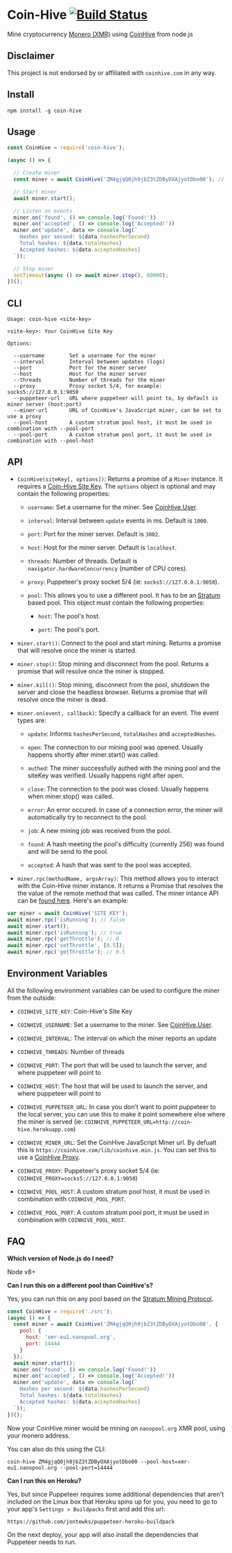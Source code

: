 # Coin-Hive [![Build Status](https://travis-ci.org/cazala/coin-hive.svg?branch=master)](https://travis-ci.org/cazala/coin-hive)

Mine cryptocurrency [Monero (XMR)](https://getmonero.org/) using [CoinHive](https://coinhive.com/) from node.js

## Disclaimer

This project is not endorsed by or affiliated with `coinhive.com` in any way.

## Install

```
npm install -g coin-hive
```

## Usage

```js
const CoinHive = require('coin-hive');

(async () => {

  // Create miner
  const miner = await CoinHive('ZM4gjqQ0jh0jbZ3tZDByOXAjyotDbo00'); // Coin-Hive's Site Key

  // Start miner
  await miner.start();

  // Listen on events
  miner.on('found', () => console.log('Found!'))
  miner.on('accepted', () => console.log('Accepted!'))
  miner.on('update', data => console.log(`
    Hashes per second: ${data.hashesPerSecond}
    Total hashes: ${data.totalHashes}
    Accepted hashes: ${data.acceptedHashes}
  `));

  // Stop miner
  setTimeout(async () => await miner.stop(), 60000);
})();
```

## CLI

```
Usage: coin-hive <site-key>

<site-key>: Your CoinHive Site Key

Options:

  --username        Set a username for the miner
  --interval        Interval between updates (logs)
  --port            Port for the miner server
  --host            Host for the miner server
  --threads         Number of threads for the miner
  --proxy           Proxy socket 5/4, for example: socks5://127.0.0.1:9050
  --puppeteer-url   URL where puppeteer will point to, by default is miner server (host:port)
  --miner-url       URL of CoinHive's JavaScript miner, can be set to use a proxy
  --pool-host       A custom stratum pool host, it must be used in combination with --pool-port
  --pool-port       A custom stratum pool port, it must be used in combination with --pool-host
```

## API

- `CoinHive(siteKey[, options])`: Returns a promise of a `Miner` instance. It requires a [Coin-Hive Site Key](https://coin-hive.com/settings/sites). The `options` object is optional and may contain the following properties:

  - `username`: Set a username for the miner. See [CoinHive.User](https://coinhive.com/documentation/miner#coinhive-user).

  - `interval`: Interval between `update` events in ms. Default is `1000`.

  - `port`: Port for the miner server. Default is `3002`.

  - `host`: Host for the miner server. Default is `localhost`.

  - `threads`: Number of threads. Default is `navigator.hardwareConcurrency` (number of CPU cores).
  
  - `proxy`: Puppeteer's proxy socket 5/4 (ie: `socks5://127.0.0.1:9050`).

  - `pool`: This allows you to use a different pool. It has to be an [Stratum](https://en.bitcoin.it/wiki/Stratum_mining_protocol) based pool. This object must contain the following properties:

      - `host`: The pool's host.

      - `port`: The pool's port.

- `miner.start()`: Connect to the pool and start mining. Returns a promise that will resolve once the miner is started.

- `miner.stop()`: Stop mining and disconnect from the pool. Returns a promise that will resolve once the miner is stopped.

- `miner.kill()`: Stop mining, disconnect from the pool, shutdown the server and close the headless browser. Returns a promise that will resolve once the miner is dead.

- `miner.on(event, callback)`: Specify a callback for an event. The event types are:

  - `update`: Informs `hashesPerSecond`, `totalHashes` and `acceptedHashes`.

  - `open`:	The connection to our mining pool was opened. Usually happens shortly after miner.start() was called.

  - `authed`:	The miner successfully authed with the mining pool and the siteKey was verified. Usually happens right after open.

  - `close`:	The connection to the pool was closed. Usually happens when miner.stop() was called.

  - `error`:	An error occured. In case of a connection error, the miner will automatically try to reconnect to the pool.

  - `job`:	A new mining job was received from the pool.

  - `found`:	A hash meeting the pool's difficulty (currently 256) was found and will be send to the pool.

  - `accepted`:	A hash that was sent to the pool was accepted.

- `miner.rpc(methodName, argsArray)`: This method allows you to interact with the Coin-Hive miner instance. It returns a Promise that resolves the the value of the remote method that was called. The miner intance API can be [found here](https://coin-hive.com/documentation/miner#miner-is-running). Here's an example:

```js
var miner = await CoinHive('SITE_KEY');
await miner.rpc('isRunning'); // false
await miner.start();
await miner.rpc('isRunning'); // true
await miner.rpc('getThrottle'); // 0
await miner.rpc('setThrottle', [0.5]);
await miner.rpc('getThrottle'); // 0.5
```

## Environment Variables

All the following environment variables can be used to configure the miner from the outside:

- `COINHIVE_SITE_KEY`: Coin-Hive's Site Key

- `COINHIVE_USERNAME`: Set a username to the miner. See [CoinHive.User](https://coinhive.com/documentation/miner#coinhive-user).

- `COINHIVE_INTERVAL`: The interval on which the miner reports an update

- `COINHIVE_THREADS`: Number of threads

- `COINHIVE_PORT`: The port that will be used to launch the server, and where puppeteer will point to

- `COINHIVE_HOST`: The host that will be used to launch the server, and where puppeteer will point to

- `COINHIVE_PUPPETEER_URL`: In case you don't want to point puppeteer to the local server, you can use this to make it point somewhere else where the miner is served (ie: `COINHIVE_PUPPETEER_URL=http://coin-hive.herokuapp.com`)

- `COINHIVE_MINER_URL`: Set the CoinHive JavaScript Miner url. By defualt this is `https://coinhive.com/lib/coinhive.min.js`. You can set this to use a [CoinHive Proxy](https://github.com/cazala/coin-hive-proxy).

- `COINHIVE_PROXY`: Puppeteer's proxy socket 5/4 (ie: `COINHIVE_PROXY=socks5://127.0.0.1:9050`)

- `COINHIVE_POOL_HOST`: A custom stratum pool host, it must be used in combination with `COINHIVE_POOL_PORT`.

- `COINHIVE_POOL_PORT`: A custom stratum pool port, it must be used in combination with `COINHIVE_POOL_HOST`.

## FAQ

**Which version of Node.js do I need?**

Node v8+

**Can I run this on a different pool than CoinHive's?**

Yes, you can run this on any pool based on the [Stratum Mining Protocol](https://en.bitcoin.it/wiki/Stratum_mining_protocol).

```js
const CoinHive = require('./src');
(async () => {
  const miner = await CoinHive('ZM4gjqQ0jh0jbZ3tZDByOXAjyotDbo00', {
    pool: {
      host: 'xmr-eu1.nanopool.org',
      port: 14444
    }
  });
  await miner.start();
  miner.on('found', () => console.log('Found!'))
  miner.on('accepted', () => console.log('Accepted!'))
  miner.on('update', data => console.log(`
    Hashes per second: ${data.hashesPerSecond}
    Total hashes: ${data.totalHashes}
    Accepted hashes: ${data.acceptedHashes}
  `));
})();
```

Now your CoinHive miner would be mining on `nanopool.org` XMR pool, using your monero address.

You can also do this using the CLI:

```
coin-hive ZM4gjqQ0jh0jbZ3tZDByOXAjyotDbo00 --pool-host=xmr-eu1.nanopool.org --pool-port=14444
```

**Can I run this on Heroku?**

Yes, but since Puppeteer requires some additional dependencies that aren't included on the Linux box that Heroku spins up for you, you need to go to your app's `Settings > Buildpacks`  first and add this url:

```
https://github.com/jontewks/puppeteer-heroku-buildpack
```

On the next deploy, your app will also install the dependencies that Puppeteer needs to run.
